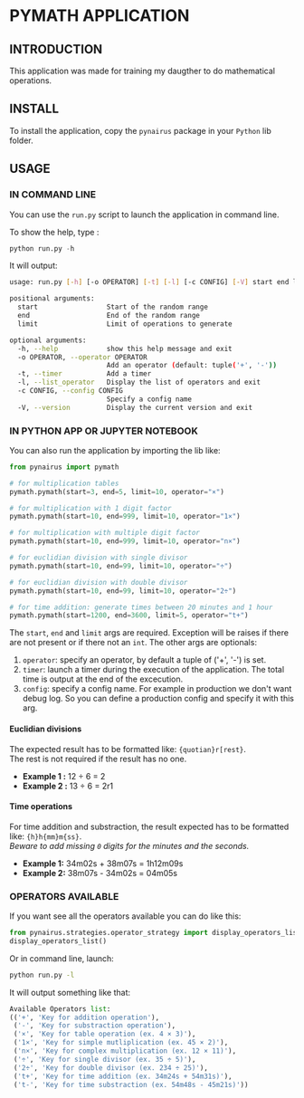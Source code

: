 # PYMATH APPLICATION

## INTRODUCTION

This application was made for training my daugther to do mathematical operations.

## INSTALL

To install the application, copy the `pynairus` package in your `Python` lib folder.

## USAGE

### IN COMMAND LINE

You can use the `run.py` script to launch the application in command line.

To show the help, type :

```python
python run.py -h
```

It will output:

```bash
usage: run.py [-h] [-o OPERATOR] [-t] [-l] [-c CONFIG] [-V] start end limit

positional arguments:
  start                 Start of the random range
  end                   End of the random range
  limit                 Limit of operations to generate

optional arguments:
  -h, --help            show this help message and exit
  -o OPERATOR, --operator OPERATOR
                        Add an operator (default: tuple('+', '-'))
  -t, --timer           Add a timer
  -l, --list_operator   Display the list of operators and exit
  -c CONFIG, --config CONFIG
                        Specify a config name
  -V, --version         Display the current version and exit
```

### IN PYTHON APP OR JUPYTER NOTEBOOK

You can also run the application by importing the lib like:

```python
from pynairus import pymath

# for multiplication tables
pymath.pymath(start=3, end=5, limit=10, operator="×")

# for multiplication with 1 digit factor
pymath.pymath(start=10, end=999, limit=10, operator="1×")

# for multiplication with multiple digit factor
pymath.pymath(start=10, end=999, limit=10, operator="n×")

# for euclidian division with single divisor
pymath.pymath(start=10, end=99, limit=10, operator="÷")

# for euclidian division with double divisor
pymath.pymath(start=10, end=99, limit=10, operator="2÷")

# for time addition: generate times between 20 minutes and 1 hour
pymath.pymath(start=1200, end=3600, limit=5, operator="t+")
```

The `start`, `end` and `limit` args are required. Exception will be raises if there are not present or if there not an `int`.
The other args are optionals:

1. `operator`: specify an operator, by default a tuple of ('+', '-') is set.
2. `timer`: launch a timer during the execution of the application. The total time is output at the end of the excecution.
3. `config`: specify a config name. For example in production we don't want debug log. So you can define a production config and specify it with this arg.

#### Euclidian divisions

The expected result has to be formatted like: `{quotian}r[rest}`.  
The rest is not required if the result has no one.

- **Example 1 :** 12 ÷ 6 = 2
- **Example 2 :** 13 ÷ 6 = 2r1

#### Time operations

For time addition and substraction, the result expected has to be formatted like: `{h}h{mm}m{ss}`.  
_Beware to add missing `0` digits for the minutes and the seconds._

- **Example 1:** 34m02s + 38m07s = 1h12m09s
- **Example 2:** 38m07s - 34m02s = 04m05s

### OPERATORS AVAILABLE

If you want see all the operators available you can do like this:

```python
from pynairus.strategies.operator_strategy import display_operators_list
display_operators_list()
```

Or in command line, launch:

```bash
python run.py -l
```

It will output something like that:

```python
Available Operators list:
(('+', 'Key for addition operation'),
 ('-', 'Key for substraction operation'),
 ('×', 'Key for table operation (ex. 4 × 3)'),
 ('1×', 'Key for simple mutliplication (ex. 45 × 2)'),
 ('n×', 'Key for complex multiplication (ex. 12 × 11)'),
 ('÷', 'Key for single divisor (ex. 35 ÷ 5)'),
 ('2÷', 'Key for double divisor (ex. 234 ÷ 25)'),
 ('t+', 'Key for time addition (ex. 34m24s + 54m31s)'),
 ('t-', 'Key for time substraction (ex. 54m48s - 45m21s)'))
```
